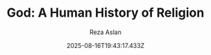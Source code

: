 ---
title: "God: A Human History of Religion"
date: "2025-08-16T19:43:17.433Z"
author: "Reza Aslan"
read_year: "NO"
recommendation: '3'
url: /bookshelf/god-a-human-history-of-religion
---